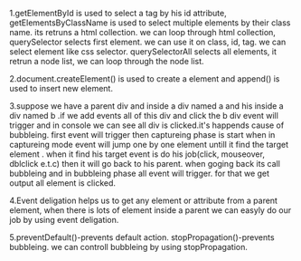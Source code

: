 1.getElementById is used to select a tag by his id attribute,
  getElementsByClassName is used to select multiple elements by their class name. its retruns a html collection. we can loop through html collection,
  querySelector selects first element. we can use it on class, id, tag. we can select element like css selector. 
  querySelectorAll selects all elements, it retrun a node list, we can loop through the node list.
  
2.document.createElement() is used to create a element and append() is used to insert new element.

3.suppose we have a parent div and inside a  div named a and  his inside a div named b .if we add events all of this div and click the b div event will trigger and in console we can see all div is clicked.it's happends cause of bubbleing. first event will trigger then captureing phase is start when in captureing mode event will jump one by one element untill it find the target element . when it find his target event is do his job(click, mouseover, dblclick e.t.c) then it will go back to his parent. when goging back its call bubbleing and in bubbleing phase all event will trigger. for that we get output all element is clicked.

4.Event deligation helps us to get any element or attribute from a parent element, when there is lots of element inside a parent we can easyly do our job by using event deligation.

5.preventDefault()-prevents default action.
  stopPropagation()-prevents bubbleing. we can controll bubbleing by using stopPropagation.
